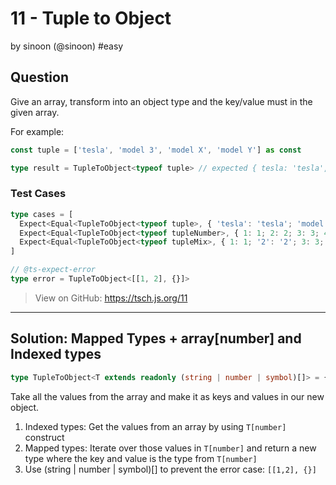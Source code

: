 # 11 - Tuple to Object
by sinoon (@sinoon) #easy 

## Question

Give an array, transform into an object type and the key/value must in the given array.

For example:

```ts
const tuple = ['tesla', 'model 3', 'model X', 'model Y'] as const

type result = TupleToObject<typeof tuple> // expected { tesla: 'tesla', 'model 3': 'model 3', 'model X': 'model X', 'model Y': 'model Y'}
```

### Test Cases
```ts
type cases = [
  Expect<Equal<TupleToObject<typeof tuple>, { 'tesla': 'tesla'; 'model 3': 'model 3'; 'model X': 'model X'; 'model Y': 'model Y' }>>,
  Expect<Equal<TupleToObject<typeof tupleNumber>, { 1: 1; 2: 2; 3: 3; 4: 4 }>>,
  Expect<Equal<TupleToObject<typeof tupleMix>, { 1: 1; '2': '2'; 3: 3; '4': '4' }>>,
]

// @ts-expect-error
type error = TupleToObject<[[1, 2], {}]>
```

> View on GitHub: https://tsch.js.org/11

---

## Solution: Mapped Types + array[number] and Indexed types
```ts
type TupleToObject<T extends readonly (string | number | symbol)[]> = { [V in T[number]]: V }
```

Take all the values from the array and make it as keys and values in our new object.
1. Indexed types: Get the values from an array by using `T[number]` construct
2. Mapped types: Iterate over those values in `T[number]` and return a new type where the key and value is the type from `T[number]`
3. Use (string | number | symbol)[] to prevent the error case: `[[1,2], {}]`


